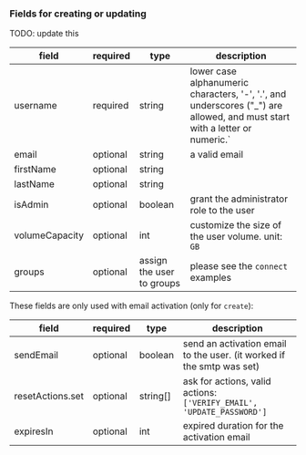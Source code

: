 ### Fields for creating or updating

TODO: update this

| field | required | type | description |
| --- | --- | --- | --- |
| username | required | string | lower case alphanumeric characters, '-', '.', and underscores ("_") are allowed, and must start with a letter or numeric.` |
| email | optional | string | a valid email |
| firstName | optional | string | |
| lastName | optional | string | |
| isAdmin | optional | boolean | grant the administrator role to the user |
| volumeCapacity | optional | int | customize the size of the user volume. unit: `GB`|
| groups | optional | assign the user to groups | please see the `connect` examples |

These fields are only used with email activation (only for `create`):

| field | required | type | description |
| --- | --- | --- | --- |
| sendEmail | optional | boolean | send an activation email to the user. (it worked if the smtp was set)|
| resetActions.set | optional | string[] | ask for actions, valid actions: `['VERIFY_EMAIL', 'UPDATE_PASSWORD']` |
| expiresIn | optional | int | expired duration for the activation email |

